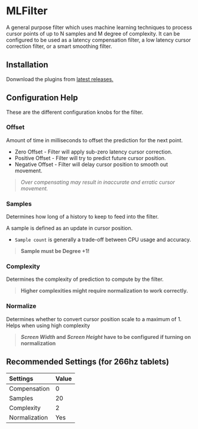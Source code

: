 # MLFilter

A general purpose filter which uses machine learning techniques to process cursor points of up to N samples and M degree of complexity. It can be configured to be used as a latency compensation filter, a low latency cursor correction filter, or a smart smoothing filter.

## Installation

Donwnload the plugins from [latest releases.](https://github.com/X9VoiD/OTDPlugins/actions)

## Configuration Help

These are the different configuration knobs for the filter.


### Offset
Amount of time in milliseconds to offset the prediction for the next point.    

* Zero Offset - Filter will apply sub-zero latency cursor correction.
* Positive Offset - Filter will try to predict future cursor position.
* Negative Offset - Filter will delay cursor position to smooth out movement.
> *Over compensating may result in inaccurate and erratic cursor movement.*    
   

### Samples
Determines how long of a history to keep to feed into the filter.    

A sample is defined as an update in cursor position.    

* `Sample count` is generally a trade-off between CPU usage and accuracy.  
    
> **Sample must be Degree +1!**    

### Complexity
Determines the complexity of prediction to compute by the filter.    
    
> **Higher complexities might require normalization to work correctly.**
    

### Normalize
Determines whether to convert cursor position scale to a maximum of 1. Helps when using high complexity    
> **_Screen Width_ and _Screen Height_ have to be configured if turning on normalization**
    

## Recommended Settings (for 266hz tablets)

| Settings | Value |
| :--- | :--- |
| Compensation | 0 |
| Samples | 20 |
| Complexity | 2 |
| Normalization | Yes |
